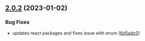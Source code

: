 ## [2.0.2](https://github.com/chazmcgrill/cell-automaton/compare/v2.0.1...v2.0.2) (2023-01-02)


### Bug Fixes

* updates react packages and fixes issue with enum ([6d5adc0](https://github.com/chazmcgrill/cell-automaton/commit/6d5adc0c24488b213bcda1a974f2e144f3cec997))
